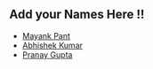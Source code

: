 ## Add your Names Here !!
- [Mayank Pant](https://github.com/obiwan04kanobi)
- [Abhishek Kumar](https://github.com/ABHISHEKKUMAR72)
- [Pranay Gupta](https://github.com/pranayguptag)
